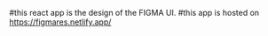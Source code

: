#this react app is the design of the FIGMA UI.
#this app is hosted on https://figmares.netlify.app/ 
